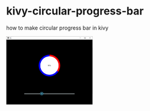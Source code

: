 # kivy-circular-progress-bar
how to make circular progress bar in kivy

<img src="/preview.PNG" alt="drawing" width="230"/>
